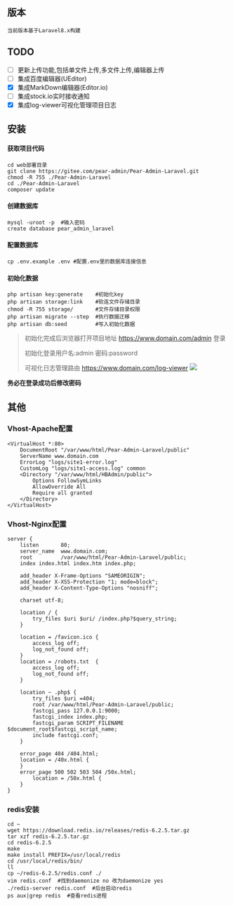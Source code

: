 ## 版本
`当前版本基于Laravel8.x构建`

## TODO
- [ ] 更新上传功能,包括单文件上传,多文件上传,编辑器上传
- [ ] 集成百度编辑器(UEditor)
- [x] 集成MarkDown编辑器(Editor.io)
- [ ] 集成stock.io实时接收通知
- [x] 集成log-viewer可视化管理项目日志

## 安装

#### 获取项目代码
```shell
cd web部署目录
git clone https://gitee.com/pear-admin/Pear-Admin-Laravel.git
chmod -R 755 ./Pear-Admin-Laravel
cd ./Pear-Admin-Laravel
composer update
```

#### 创建数据库
```shell
mysql -uroot -p  #输入密码
create database pear_admin_laravel
```

#### 配置数据库
```shell
cp .env.example .env #配置.env里的数据库连接信息
```

#### 初始化数据
```shell
php artisan key:generate    #初始化key
php artisan storage:link    #软连文件存储目录
chmod -R 755 storage/       #文件存储目录权限
php artisan migrate --step  #执行数据迁移
php artisan db:seed         #写入初始化数据
```

> 初始化完成后浏览器打开项目地址 https://www.domain.com/admin 登录
> 
> 初始化登录用户名:admin 密码:password
> 
> 可视化日志管理路由  https://www.domain.com/log-viewer
> ![](https://gitee.com/whongbin/FigureBed/raw/master/20210930162959.png)

**务必在登录成功后修改密码**

## 其他

### Vhost-Apache配置
```text
<VirtualHost *:80>
    DocumentRoot "/var/www/html/Pear-Admin-Laravel/public"
    ServerName www.domain.com
    ErrorLog "logs/site1-error.log"
    CustomLog "logs/site1-access.log" common
    <Directory "/var/www/html/HBAdmin/public">
        Options FollowSymLinks
        AllowOverride All
        Require all granted
    </Directory>
</VirtualHost>
```

### Vhost-Nginx配置
```text
server {
    listen       80;
    server_name  www.domain.com;
    root         /var/www/html/Pear-Admin-Laravel/public;
    index index.html index.htm index.php;

    add_header X-Frame-Options "SAMEORIGIN";
    add_header X-XSS-Protection "1; mode=block";
    add_header X-Content-Type-Options "nosniff";

    charset utf-8;

    location / {
        try_files $uri $uri/ /index.php?$query_string;
    }

    location = /favicon.ico { 
        access_log off; 
        log_not_found off; 
    }
    location = /robots.txt  { 
        access_log off; 
        log_not_found off; 
    }

    location ~ .php$ {
        try_files $uri =404;
        root /var/www/html/Pear-Admin-Laravel/public;
        fastcgi_pass 127.0.0.1:9000;
        fastcgi_index index.php;
        fastcgi_param SCRIPT_FILENAME $document_root$fastcgi_script_name;
        include fastcgi.conf;
    }
    
    error_page 404 /404.html;
    location = /40x.html {
    }
    error_page 500 502 503 504 /50x.html;
        location = /50x.html {
    }
}
```

### redis安装

```shell
cd ~
wget https://download.redis.io/releases/redis-6.2.5.tar.gz
tar xzf redis-6.2.5.tar.gz 
cd redis-6.2.5
make
make install PREFIX=/usr/local/redis
cd /usr/local/redis/bin/
ll
cp ~/redis-6.2.5/redis.conf ./
vim redis.conf  #找到daemonize no 改为daemonize yes
./redis-server redis.conf  #后台启动redis
ps aux|grep redis  #查看redis进程
```
